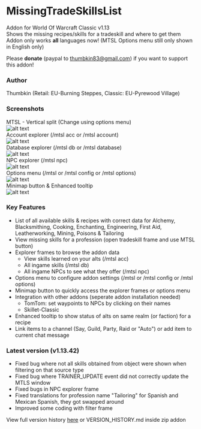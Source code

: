 # MissingTradeSkillsList
Addon for World Of Warcraft Classic v1.13  
Shows the missing recipes/skills for a tradeskill and where to get them  
Addon only works **all** languages now! (MTSL Options menu still only shown in English only)  

Please **donate** (paypal to thumbkin83@gmail.com) if you want to support this addon!

### Author
Thumbkin (Retail: EU-Burning Steppes, Classic: EU-Pyrewood Village)

### Screenshots
MTSL - Vertical split (Change using options menu)  
![alt text](http://mtsl.ddns.net/images/mtsl_main.png "Missing TradeSkills List - Main window")  
Account explorer (/mtsl acc or /mtsl account)  
![alt text](http://mtsl.ddns.net/images/mtsl_account.png "Missing TradeSkills List - Account explorer")  
Database explorer (/mtsl db or /mtsl database)  
![alt text](http://mtsl.ddns.net/images/mtsl_database.png "Missing TradeSkills List - Database explorer")  
NPC explorer (/mtsl npc)  
![alt text](http://mtsl.ddns.net/images/mtsl_npc.png "Missing TradeSkills List - NPC explorer")  
Options menu (/mtsl or /mtsl config or /mtsl options)  
![alt text](http://mtsl.ddns.net/images/mtsl_options.png "Missing TradeSkills List - Options menu")  
Minimap button & Enhanced tooltip  
![alt text](http://mtsl.ddns.net/images/mtsl_minimap_tooltips.png "Missing TradeSkills List - Minimap Button & Enhanced tooltip")  

### Key Features

* List of all available skills & recipes with correct data for Alchemy, Blacksmithing, Cooking, Enchanting, Engineering, First Aid, Leatherworking, Mining, Poisons & Tailoring
* View missing skills for a profession (open tradeskill frame and use MTSL button)
* Explorer frames to browse the addon data
  * View skills learned on your alts (/mtsl acc)
  * All ingame skills (/mtsl db)
  * All ingame NPCs to see what they offer (/mtsl npc)
* Options menu to configure addon settings (/mtsl or /mtsl config or /mtsl options)
* Minimap button to quickly access the explorer frames or options menu
* Integration with other addons (seperate addon installation needed)
  * TomTom: set waypoints to NPCs by clicking on their names
  * Skillet-Classic
* Enhanced tooltip to show status of alts on same realm (or faction) for a recipe
* Link items to a channel (Say, Guild, Party, Raid or "Auto") or add item to current chat message

### Latest version (v1.13.42)

* Fixed bug where not all skills obtained from object were shown when filtering on that source type
* Fixed bug where TRAINER_UPDATE event did not correctly update the MTLS window
* Fixed bugs in NPC explorer frame
* Fixed translations for profession name "Tailoring" for Spanish and Mexican Spanish, they got swapped around
* Improved some coding with filter frame
   
View full version history [here](http://mtsl.ddns.net/VERSION_HISTORY.html) or VERSION_HISTORY.md inside zip addon